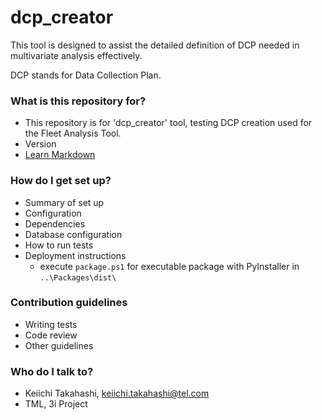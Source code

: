 # dcp_creator

This tool is designed to assist the detailed definition of DCP needed in multivariate analysis effectively.

DCP stands for Data Collection Plan.

### What is this repository for? ###

* This repository is for 'dcp_creator' tool, testing DCP creation used for the Fleet Analysis Tool. 
* Version
* [Learn Markdown](https://bitbucket.org/tutorials/markdowndemo)

### How do I get set up? ###

* Summary of set up
* Configuration
* Dependencies
* Database configuration
* How to run tests
* Deployment instructions
  * execute `package.ps1` for executable package with PyInstaller in `..\Packages\dist\`

### Contribution guidelines ###

* Writing tests
* Code review
* Other guidelines

### Who do I talk to? ###

* Keiichi Takahashi, keiichi.takahashi@tel.com
* TML, 3i Project
